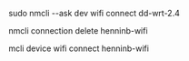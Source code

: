 sudo nmcli --ask dev wifi connect dd-wrt-2.4

nmcli connection delete henninb-wifi

mcli device wifi connect henninb-wifi
